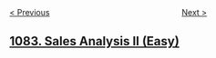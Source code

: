 <!--|This file generated by command(leetcode description); DO NOT EDIT.    |-->
<!--+----------------------------------------------------------------------+-->
<!--|@author    openset <openset.wang@gmail.com>                           |-->
<!--|@link      https://github.com/openset                                 |-->
<!--|@home      https://github.com/openset/leetcode                        |-->
<!--+----------------------------------------------------------------------+-->

[< Previous](https://github.com/openset/leetcode/tree/master/problems/sales-analysis-i "Sales Analysis I")
　　　　　　　　　　　　　　　　
[Next >](https://github.com/openset/leetcode/tree/master/problems/sales-analysis-iii "Sales Analysis III")

## [1083. Sales Analysis II (Easy)](https://leetcode.com/problems/sales-analysis-ii "销售分析 II")


